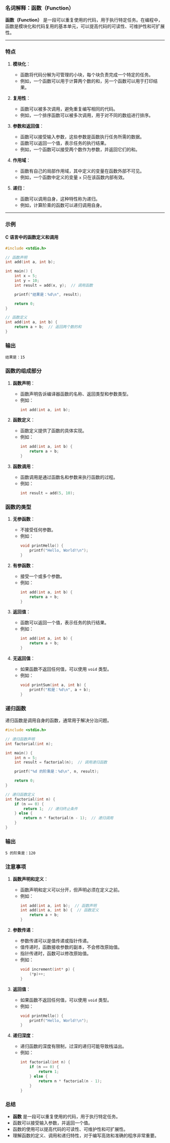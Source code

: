 ### 名词解释：函数（Function）

**函数（Function）** 是一段可以重复使用的代码，用于执行特定任务。在编程中，函数是模块化和代码复用的基本单元，可以提高代码的可读性、可维护性和可扩展性。

---

### **特点**

1. **模块化**：
   - 函数将代码分解为可管理的小块，每个块负责完成一个特定的任务。
   - 例如，一个函数可以用于计算两个数的和，另一个函数可以用于打印结果。

2. **复用性**：
   - 函数可以被多次调用，避免重复编写相同的代码。
   - 例如，一个排序函数可以被多次调用，用于对不同的数组进行排序。

3. **参数和返回值**：
   - 函数可以接受输入参数，这些参数是函数执行任务所需的数据。
   - 函数可以返回一个值，表示任务的执行结果。
   - 例如，一个函数可以接受两个数作为参数，并返回它们的和。

4. **作用域**：
   - 函数有自己的局部作用域，其中定义的变量在函数外部不可见。
   - 例如，一个函数中定义的变量 `x` 只在该函数内部有效。

5. **递归**：
   - 函数可以调用自身，这种特性称为递归。
   - 例如，计算阶乘的函数可以递归调用自身。

---

### **示例**

#### **C 语言中的函数定义和调用**
```c
#include <stdio.h>

// 函数声明
int add(int a, int b);

int main() {
    int x = 5;
    int y = 10;
    int result = add(x, y);  // 调用函数

    printf("结果是：%d\n", result);

    return 0;
}

// 函数定义
int add(int a, int b) {
    return a + b;  // 返回两个数的和
}
```

### **输出**
```
结果是：15
```

### **函数的组成部分**

1. **函数声明**：
   - 函数声明告诉编译器函数的名称、返回类型和参数类型。
   - 例如：
     ```c
     int add(int a, int b);
     ```

2. **函数定义**：
   - 函数定义提供了函数的具体实现。
   - 例如：
     ```c
     int add(int a, int b) {
         return a + b;
     }
     ```

3. **函数调用**：
   - 函数调用是通过函数名和参数来执行函数的过程。
   - 例如：
     ```c
     int result = add(5, 10);
     ```

### **函数的类型**

1. **无参函数**：
   - 不接受任何参数。
   - 例如：
     ```c
     void printHello() {
         printf("Hello, World!\n");
     }
     ```

2. **有参函数**：
   - 接受一个或多个参数。
   - 例如：
     ```c
     int add(int a, int b) {
         return a + b;
     }
     ```

3. **返回值**：
   - 函数可以返回一个值，表示任务的执行结果。
   - 例如：
     ```c
     int add(int a, int b) {
         return a + b;
     }
     ```

4. **无返回值**：
   - 如果函数不返回任何值，可以使用 `void` 类型。
   - 例如：
     ```c
     void printSum(int a, int b) {
         printf("和是：%d\n", a + b);
     }
     ```

### **递归函数**
递归函数是调用自身的函数，通常用于解决分治问题。

```c
#include <stdio.h>

// 递归函数声明
int factorial(int n);

int main() {
    int n = 5;
    int result = factorial(n);  // 调用递归函数

    printf("%d 的阶乘是：%d\n", n, result);

    return 0;
}

// 递归函数定义
int factorial(int n) {
    if (n == 0) {
        return 1;  // 递归终止条件
    } else {
        return n * factorial(n - 1);  // 递归调用
    }
}
```

### **输出**
```
5 的阶乘是：120
```

### **注意事项**

1. **函数声明和定义**：
   - 函数声明和定义可以分开，但声明必须在定义之前。
   - 例如：
     ```c
     int add(int a, int b);  // 函数声明
     int add(int a, int b) {  // 函数定义
         return a + b;
     }
     ```

2. **参数传递**：
   - 参数传递可以是值传递或指针传递。
   - 值传递时，函数接收参数的副本，不会修改原始值。
   - 指针传递时，函数可以修改原始值。
   - 例如：
     ```c
     void increment(int* p) {
         (*p)++;
     }
     ```

3. **返回值**：
   - 如果函数不返回任何值，可以使用 `void` 类型。
   - 例如：
     ```c
     void printHello() {
         printf("Hello, World!\n");
     }
     ```

4. **递归深度**：
   - 递归函数的深度有限制，过深的递归可能导致栈溢出。
   - 例如：
     ```c
     int factorial(int n) {
         if (n == 0) {
             return 1;
         } else {
             return n * factorial(n - 1);
         }
     }
     ```

### **总结**
- **函数** 是一段可以重复使用的代码，用于执行特定任务。
- 函数可以接受输入参数，并返回一个值。
- 函数的使用可以提高代码的可读性、可维护性和可扩展性。
- 理解函数的定义、调用和递归特性，对于编写高效和准确的程序非常重要。

